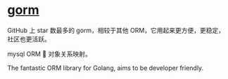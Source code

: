 # [gorm](https://github.com/jinzhu/gorm)

GitHub 上 star 数最多的 gorm，相较于其他 ORM，它用起来更方便，更稳定，社区也更活跃。

mysql ORM  对象关系映射。

The fantastic ORM library for Golang, aims to be developer friendly.
